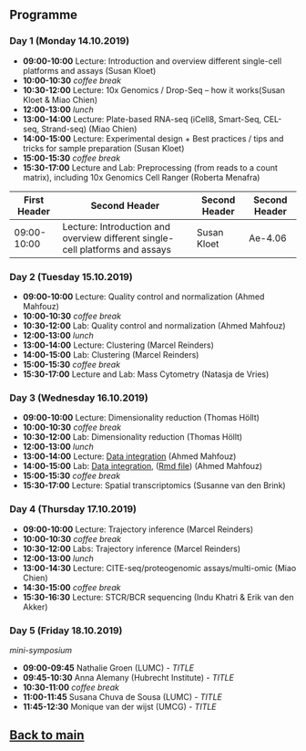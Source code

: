 ## Programme

### Day 1 (Monday 14.10.2019)
- **09:00-10:00** Lecture: Introduction and overview different single-cell platforms and assays (Susan Kloet)
- **10:00-10:30** _coffee break_
- **10:30-12:00** Lecture: 10x Genomics / Drop-Seq – how it works(Susan Kloet & Miao Chien)
- **12:00-13:00** _lunch_
- **13:00-14:00** Lecture: Plate-based RNA-seq (iCell8, Smart-Seq, CEL-seq, Strand-seq) (Miao Chien)
- **14:00-15:00** Lecture: Experimental design + Best practices / tips and tricks for sample preparation (Susan Kloet)
- **15:00-15:30** _coffee break_
- **15:30-17:00** Lecture and Lab: Preprocessing (from reads to a count matrix), including 10x Genomics Cell Ranger (Roberta Menafra)

| First Header  | Second Header | Second Header | Second Header |
| ------------- | ------------- | ------------- | ------------- |
|09:00-10:00 |Lecture: Introduction and overview different single-cell platforms and assays | Susan Kloet | Ae-4.06 |


### Day 2 (Tuesday 15.10.2019)
- **09:00-10:00**	Lecture: Quality control and normalization (Ahmed Mahfouz)
- **10:00-10:30** _coffee break_
- **10:30-12:00**	Lab: Quality control and normalization (Ahmed Mahfouz)
- **12:00-13:00** _lunch_
- **13:00-14:00** Lecture: Clustering (Marcel Reinders)
- **14:00-15:00**	Lab: Clustering (Marcel Reinders)
- **15:00-15:30** _coffee break_
- **15:30-17:00**	Lecture and Lab: Mass Cytometry (Natasja de Vries)

### Day 3 (Wednesday 16.10.2019)
- **09:00-10:00**	Lecture: Dimensionality reduction (Thomas Höllt)
- **10:00-10:30** _coffee break_
- **10:30-12:00**	Lab: Dimensionality reduction (Thomas Höllt)
- **12:00-13:00** _lunch_
- **13:00-14:00**	Lecture: [Data integration](session-integration/Data_Integration.pdf) (Ahmed Mahfouz)
- **14:00-15:00**	Lab: [Data integration](session-integration/Data_Integration.md), ([Rmd file](session-integration/Data_Integration.Rmd)) (Ahmed Mahfouz)
- **15:00-15:30** _coffee break_
- **15:30-17:00**	Lecture: Spatial transcriptomics (Susanne van den Brink)

### Day 4 (Thursday 17.10.2019)
- **09:00-10:00**	Lecture: Trajectory inference (Marcel Reinders)
- **10:00-10:30** _coffee break_
- **10:30-12:00**	Labs: Trajectory inference (Marcel Reinders)
- **12:00-13:00** _lunch_
- **13:00-14:30**	Lecture: CITE-seq/proteogenomic assays/multi-omic (Miao Chien)
- **14:30-15:00** _coffee break_
- **15:30-16:30**	Lecture: STCR/BCR sequencing (Indu Khatri & Erik van den Akker)

### Day 5 (Friday 18.10.2019)
_mini-symposium_
- **09:00-09:45** Nathalie Groen (LUMC) - _TITLE_
- **09:45-10:30** Anna Alemany (Hubrecht Institute) - _TITLE_
- **10:30-11:00** _coffee break_
- **11:00-11:45** Susana Chuva de Sousa (LUMC) - _TITLE_
- **11:45-12:30** Monique van der wijst (UMCG) - _TITLE_

## [Back to main](README.md)
